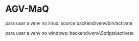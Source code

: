 # AGV-MaQ

para usar a venv no linux:
source backend/venv/bin/activate

para usar a venv no windows:
backend\venv\Scripts\activate